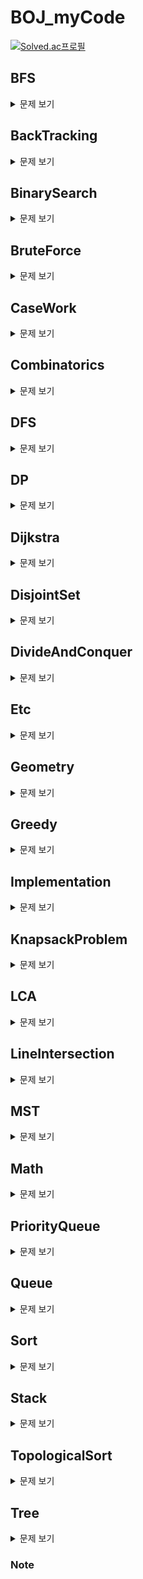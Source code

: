 # BOJ_myCode  
[![Solved.ac프로필](http://mazassumnida.wtf/api/v2/generate_badge?boj=7dudtj)](https://solved.ac/7dudtj)

## BFS
<details>
<summary>
문제 보기
</summary>
<div markdown="1">
  
1260_DFS와 BFS.java
  
1260_DFS와 BFS.py
  
1325_효율적인 해킹.java
  
1325_효율적인 해킹.py

1697_숨바꼭질.java
  
1939_중량제한.java
  
2146_다리 만들기.java
  
2178_미로 탐색.java
  
2206_벽 부수고 이동하기.java
  
2606_바이러스.java  
  
2606_바이러스.py
  
3055_탈출.java
  
4803_트리.java
  
7562_나이트의 이동.java
  
7569_토마토.java
  
7576_토마토.java
  
11724_연결 요소의 개수.java
  
14502_연구소.java
  
16953_A → B.java
   
22352_항체 인식.java
  
24542_튜터-튜티 관계의 수.java
  
24545_Y.java
</div>
</details>

## BackTracking
<details>
<summary>
문제 보기
</summary>
<div markdown="1">
  
1759_암호 만들기.java
  
1799_비숍.java
  
1987_알파벳.java

2239_스도쿠.java

2580_스도쿠.java

6603_로또.java

9663_N-Queen.java
  
14889_스타트와 링크.java

15649_N과 M (1).java

15650_N과 M (2).java
  
15651_N과 M (3).java

15652_N과 M (4).java

15654_N과 M (5).java

15657_N과 M (8).java

15686_치킨 배달.java
</div>
</details>

## BinarySearch
<details>
<summary>
문제 보기
</summary>
<div markdown="1">
  
1654_랜선 자르기.java

1764_듣보잡.java
  
1920_수 찾기.java
  
1920_수 찾기.py
  
1939_중량제한.java

2110_공유기 설치.java
  
2343_기타 레슨.java

2467_용액.java

2470_두 용액.java

2473_세 용액.java
  
2512_예산.java

2805_나무 자르기.java
</div>
</details>

## BruteForce
<details>
<summary>
문제 보기
</summary>
<div markdown="1">
  
1018_체스판 다시 칠하기.java

1436_영화감독 숌.java
  
1535_안녕.java

1759_암호 만들기.java
  
2231_분해합.java

2309_일곱 난쟁이.java
  
2309_일곱 난쟁이.py
  
2501_약수 구하기.py
  
2502_떡 먹는 호랑이.java
  
2798_블랙잭.java

9663_N-Queen.java
  
10211_Maximum Subarray.java

14500_테트로미노.java
  
14889_스타트와 링크.java

15686_치킨 배달.java
  
17626_Four Squares.java
  
22351_수학은 체육과목 입니다 3.java
  
24725_엠비티아이.java
</div>
</details>

## CaseWork
<details>
<summary>
문제 보기
</summary>
<div markdown="1">
  
13698_Hawk eyes.java
  
15873_공백 없는 A+B.java
  
17387_선분 교차 2.java
</div>
</details>

## Combinatorics
<details>
<summary>
문제 보기
</summary>
<div markdown="1">
  
1010_다리 놓기.java

1256_사전.java

2407_조합.java
  
3049_다각형의 대각선.java

6603_로또.java
  
10972_다음 순열.java
  
10973_이전 순열.java

11050_이항 계수 1.java

11051_이항 계수 2.java

15686_치킨 배달.java
  
16395_파스칼의 삼각형.java
</div>
</details>

## DFS
<details>
<summary>
문제 보기
</summary>
<div markdown="1">
  
1012_유기농 배추.java

1167_트리의 지름.java

1260_DFS와 BFS.java
  
1260_DFS와 BFS.py
  
1926_그림.java

1967_트리의 지름.java

1987_알파벳.java

2250_트리의 높이와 너비.java

2573_빙산.java

2583_영역 구하기.java

2606_바이러스.java
  
2606_바이러스.py

2644_촌수계산.java

2667_단지번호붙이기.java
  
2667_단지번호붙이기.py

4963_섬의 개수.java

10026_적록색약.java

11725_트리의 부모 찾기.java
  
16946_벽 부수고 이동하기 4.java
</div>
</details>

## DP
<details>
<summary>
문제 보기
</summary>
<div markdown="1">
  
1003_피보나치 함수.java
  
1005_ACM Craft.java
  
1149_RGB거리.java

1256_사전.java
  
1309_동물원.java

1463_1로 만들기.java
  
1463_1로 만들기.py
  
1495_기타리스트.java
  
1516_게임 개발.java
  
1535_안녕.java
  
1660_캡틴 이다솜.java
  
1699_제곱수의 합.java
  
1788_피보나치 수의 확장.java
  
1793_타일링.java
  
1890_점프.java
  
1904_01타일.java
  
1912_연속합.
  
1915_가장 큰 정사각형.java

1932_정수 삼각형.java

1937_욕심쟁이 판다.java
  
1958_LCS 3.java
  
1965_상자넣기.java
  
2056_작업.java
  
2156_포도주 시식.java
  
2193_이친수.java
  
2294_동전 2.java
  
2302_극장 좌석.java

2342_Dance Dance Revolution.java
  
2410_2의 멱수의 합.java
  
2491_수열.java
  
2502_떡 먹는 호랑이.java

2579_계단 오르기.java
  
2611_자동차경주.java
  
2629_양팔저울.java
  
2670_연속부분최대곱.java

2748_피보나치 수 2.java
  
2748_피보나치 수 2.py
  
2839_설탕 배달.py
  
4883_삼각 그래프.java
  
7579_앱.java
  
8394_악수.java
  
9084_동전.java
  
9184_신나는 함수 실행.java
  
9251_LCS.java
  
9252_LCS 2.java
  
9461_파도반 수열.java
  
9465_스티커.java

9507_Generations of Tribbles.cpp

9625_BABBA.java
  
9657_돌 게임 3.java
  
9658_돌 게임 4.java
  
10164_격자상의 경로.java
  
10211_Maximum Subarray.java

10217_KCM Travel.java
  
10826_피보나치 수 4.java
  
10844_쉬운 계단 수.java

10870_피보나치 수 5.java
  
11048_이동하기.java

11051_이항 계수 2.java
  
11052_카드 구매하기.java
  
11053_가장 긴 증가하는 부분 수열.java
  
11053_가장 긴 증가하는 부분 수열.py
  
11055_가장 큰 증가 부분 수열.java
  
11057_오르막 수.java
  
11060_점프 점프.java

11066_파일 합치기.java
  
11660_구간 합 구하기 5.java
  
11722_가장 긴 감소하는 부분 수열.java
  
11726_2xn 타일링.java
  
11727_2xn 타일링 2.java
  
12026_BOJ 거리.java
  
12849_본대 산책.java
  
12852_1로 만들기 2.java
  
12865_평범한 배낭.java
  
12920_평범한 배낭 2.java

13301_타일 장식물.java
  
13699_점화식.java
  
14494_다이나믹이 뭐예요?.java
  
14495_피보나치 비스무리한 수열.java
  
14501_퇴사.java
  
14567_선수과목 (Prerequisite).java
  
14916_거스름돈.java
  
15624_피보나치 수 7.java
  
15988_1, 2, 3 더하기 3.java
  
15990_1, 2, 3 더하기 5.java
  
16395_파스칼의 삼각형.java

17404_RGB거리 2.java
  
17626_Four Squares.java
  
18353_병사 배치하기.java
  
22983_조각 체스판.java
  
23029_시식 코너는 나의 것.java
</div>
</details>

## Dijkstra
<details>
<summary>
문제 보기
</summary>
<div markdown="1">
  
1162_도로포장.java
  
1238_파티.java
  
1261_알고스팟.java
  
1446_지름길.java
  
1504_특정한 최단 경로.java
  
1753_최단경로.java

1916_최소비용 구하기.java

2211_네트워크 복구.java

4485_녹색 옷 입은 애가 젤다지?.java

5972_택배 배송.java

9370_미확인 도착지.java

10217_KCM Travel.java

10282_해킹.java
  
11779_최소비용 구하기 2.java
</div>
</details>

## DisjointSet
<details>
<summary>
문제 보기
</summary>
<div markdown="1">
  
1043_거짓말.java
  
1717_집합의 표현.java
  
1976_여행 가자.java
  
2162_선분 그룹.java
  
4803_트리.java
  
16562_친구비.java
  
20040_사이클 게임.java
</div>
</details>

## DivideAndConquer
<details>
<summary>
문제 보기
</summary>
<div markdown="1">
  
1074_Z.java
  
1780_종이의 개수.java
  
1992_쿼드트리.java
  
2263_트리의 순회.java
  
2447_별 찍기 - 10.java
  
2448_별 찍기 - 11.java
  
2630_색종이 만들기.java
  
10830_행렬 제곱.java
</div>
</details>

## Etc
<details>
<summary>
문제 보기
</summary>
<div markdown="1">
  
1237_정ㅋ벅ㅋ.py

1264_모음의 개수.cpp

2555_생일 출력하기.py

4999_아!.java

5586_JOI와 IOI.java

5704_팬그램.cpp
  
5875_오타.java

7287_등록.py

9999_구구.txt

10699_오늘 날짜.py

10718_We love kriii.txt

10815_숫자 카드.java

10816_숫자 카드 2.java

10874_이교수님의 시험.py

10943_랜덤 게임~.txt

10948_Daily 로또.cpp

11506_占쏙옙.txt

11655_ROT13.java

11945_뜨거운 붕어빵.cpp

12096_.txt

13163_닉네임에 갓 붙이기.py

14405_피카츄.py

14645_와이버스 부릉부릉.txt

15641_.txt

15802_타노스.txt

15913_가위 바위 보 999.txt

16076_휴식이 필요해.py

16170_오늘의 날짜는?.txt

17202_핸드폰 번호 궁합.java

17295_엔드게임 스포일러.txt
  
23306_binary는 호남선.java
  
24553_팰린드롬 게임.java
  
24727_인지융~.java
  
24905_24905번 문제.txt
</div>
</details>

## Geometry
<details>
<summary>
문제 보기
</summary>
<div markdown="1">
  
1002_터렛.java
  
1085_직사각형에서 탈출.py
  
1297_TV 크기.java
  
1485_정사각형.java
  
2162_선분 그룹.java
  
2166_다각형의 면적.java
  
2477_참외밭.java
  
3009_네 번째 점.java
  
3053_택시 기하학.java
  
4153_직각삼각형.java
  
6439_교차.java
  
10569_다면체.java

12781_PIZZA ALVOLOC.java
  
14681_사분면 고르기.java
  
16486_운동장 한 바퀴.java
  
17386_선분 교차 2.java
  
17387_선분 교차 2.java
</div>
</details>

## Greedy
<details>
<summary>
문제 보기
</summary>
<div markdown="1">
  
1026_보물.cpp
  
1202_보석 도둑.java
  
1339_단어 수학.java
  
1715_카드 정렬하기.java
  
1781_컵라면.java
  
1931_회의실 배정.java
  
1946_신입 사원.java
  
2109_순회강연.java
  
2217_로프.java
  
2812_크게 만들기.java
  
2839_설탕 배달.py
  
11047_동전 0.java
  
11399_ATM.py
  
14916_거스름돈.java
  
15903_카드 합체 놀이.java
  
15904_UCPC는 무엇의 약자일까?.py
  
16953_A → B.java
  
20117_호반우 상인의 이상한 품질 계산법.java
  
23028_5학년은 다니기 싫어요.java
  
23305_수강변경.java
</div>
</details>

## Implementation
<details>
<summary>
문제 보기
</summary>
<div markdown="1">
  
1100_하얀 칸.py

1110_더하기 사이클.py

1152_단어의 개수.py

1157_단어 공부.cpp

1193_분수찾기.py

1284_집 주소.java

1316_그룹 단어 체커.cpp

1547_공.java

1748_수 이어 쓰기 1.java

1924_2007년.py

2010_플러그.py

2174_로봇 시뮬레이션.java

2438_별 찍기 - 1.py

2439_별 찍기 - 2.py

2440_별 찍기 - 3.py

2441_별 찍기 - 4.py

2442_별 찍기 - 5.py

2443_별 찍기 - 6.py

2444_별 찍기 - 7.py

2445_별 찍기 - 8.py

2446_별 찍기 - 9.py

2448_별 찍기 - 11.java

2455_지능형 기차.py
  
2477_참외밭.java

2490_윷놀이.cpp

2522_별 찍기 - 12.py

2523_별 찍기 - 13.cpp

2556_별 찍기 - 14.cpp

2557_Hello World.cpp .java .py

2562_최댓값.py

2566_최댓값.java

2576_홀수.py

2675_문자열 반복.py

2711_오타맨 고창영.cpp

2741_N 찍기.py

2742_기찍 N.py

2743_단어 길이 재기.py

2744_대소문자 바꾸기.cpp

2754_학점계산.cpp

2755_이번학기 평점은 몇점?.cpp

2789_유학 금지.cpp

2857_FBI.cpp

2902_KMP는 왜 KMP일까?.py

2908_상수.py

2920_음계.py

2941_크로아티아 알파벳.py

2947_나무 조각.cpp

2953_나는 요리사다.py

2966_찍기.cpp

3009_네 번째 점.java

3047_ABC.py

3058_짝수를 찾아라.cpp
  
3111_검열.java

3190_뱀.java

4493_가위 바위 보?.cpp

4673_셀프 넘버.py

5217_쌍의 합.cpp

5337_웰컴.py

5338_마이크로소프트 로고.py

5339_콜센터.py
  
5430_AC.java

5554_심부름 가는 길.py

5575_타임 카드.cpp

5597_과제 안 내신 분..?.py

5622_다이얼.py

7567_그릇.py

7568_덩치.java

8958_OX퀴즈.py

9095_1, 2, 3 더하기.py

9316_Hello Judge.py

9498_시험 성적.py

9653_스타워즈 로고.py

9654_나부 함대 데이터.py

10101_삼각형 외우기.cpp
  
10102_개표.cpp

10170_NFC West vs North.py

10171_고양이.py

10172_개.py

10757_큰 수 A+B.cpp

10797_10부제.py

10807_개수 세기.cpp

10808_알파벳 개수.py

10809_알파벳 찾기.py

10817_세 수.py

10871_X보다 작은 수.py

10886_0 = not cute / 1 = cute.cpp

10926_??!.py

10950_A+B - 3.py

10951_A+B - 4.cpp

10952_A+B - 5.py

10953_A+B - 6.py

10987_모음의 개수.cpp

10988_팰린드롬인지 확인하기.py

10990_별 찍기 - 15.cpp

11365_!밀비 급일.py

11654_아스키 코드.py

11718_그대로 출력하기.cpp

11719_그대로 출력하기 2.cpp

11721_열 개씩 끊어 출력하기.py

11723_집합.java

11942_고려대는 사랑입니다.py

13419_탕수육.py
  
13698_Hawk eyes.java

13752_히스토그램.cpp

14499_주사위 굴리기.java

14500_테트로미노.java

14581_팬들에게 둘러싸인 홍준.cpp

14681_사분면 고르기.java

15680_연세대학교.cpp

15686_치킨 배달.java

15733_나는 누구인가.txt

15890_전국 대학생 프로그래밍 대회 동아리 연합 여름 대회 2018.py

15962_새로운 시작.py

15963_CASIO.cpp

16674_2018년을 되돌아보며.cpp

17201_자석 체인.java

17204_죽음의 게임.java

17363_우유가 넘어지면?.java

17388_와글와글 숭고한.java
  
17608_막대기.java
  
17608_막대기.py
  
21866_추첨을 통해 커피를 받자.java
  
21867_Java Bitecode.java
  
22351_수학은 체육과목 입니다 3.java
  
23027_1번 문제의 상태가...?.java
  
23080_스키테일 암호.java
  
23303_이 문제는 D2 입니다..java

23305_수강변경.java
  
23309_철도 공사.java
  
24544_카카오뷰 큐레이팅 효용성 분석.java
  
24724_현대모비스와 함께하는 부품 관리.java
  
24725_엠비티아이.java
  
24883_자동완성.java
  
24883_자동완성.py
  
24900_한별 찍기.txt
</div>
</details>

## KnapsackProblem
<details>
<summary>
문제 보기
</summary>
<div markdown="1">
  
1535_안녕.java
  
2629_양팔저울.java
  
7579_앱.java
  
9084_동전.java
  
12865_평범한 배낭.java
  
12920_평범한 배낭 2.java
</div>
</details>

## LCA
<details>
<summary>
문제 보기
</summary>
<div markdown="1">
  
1761_정점들의 거리.java
  
3176_도로 네트워크.java
  
3584_가장 가까운 공통 조상.java
  
8012_한동이는 영업사원!.java
  
11437_LCA.java
  
11438_LCA 2.java
  
11812_K진 트리.java
  
13511_트리와 쿼리 2.java
  
15480_LCA와 쿼리.java
</div>
</details>

## LineIntersection
<details>
<summary>
문제 보기
</summary>
<div markdown="1">
  
2162_선분 그룹.java
  
6439_교차.java
  
12781_PIZZA ALVOLOC.java
  
17386_선분 교차 1.java
  
17387_선분 교차 2.java
</div>
</details>

## MST
<details>
<summary>
문제 보기
</summary>
<div markdown="1">
  
1197_최소 스패닝 트리.java

1414_불우이웃돕기.java

1647_도시 분할 계획.java

1774_우주신과의 교감.java

1922_네트워크 연결.java

2887_행성 터널.java

4386_별자리 만들기.java

6497_전력난.java
  
10423_전기가 부족해.java
  
13418_학교 탐방하기.java

14621_나만 안되는 연애.java

16398_행성 연결.java
</div>
</details>

## Math
<details>
<summary>
문제 보기
</summary>
<div markdown="1">
  
1000_A+B.cpp .py

1001_A-B.py
  
1002_터렛.java

1008_AdivB.py

1011_Fly me to the Alpha Centauri.java

1016_제곱 ㄴㄴ 수.java

1085_직사각형에서 탈출.py

1094_막대기.py

1212_8진수 2진수.java

1271_엄청난 부자.java
  
1297_TV 크기.java

1330_두 수 비교하기.cpp

1476_날짜 계산.py

1546_평균.py

1550_16진수.py

1629_곱셈.java
  
1699_제곱수의 합.java

1712_손익분기점.java
  
1788_피보나치 수의 확장.java

1929_소수 구하기.java

1934_최소공배수.py

1977_완전제곱수.py

1978_소수 찾기.py

2163_초콜릿 자르기.py

2292_벌집.java

2475_검증수.py

2476_주사위 게임.cpp
  
2501_약수 구하기.py
  
2502_떡 먹는 호랑이.java

2530_인공지능 시계.cpp

2558_A+B - 2.py

2577_숫자의 개수.py

2588_곱셈.py

2609_최대공약수와 최소공배수.py

2702_초6 수학.cpp

2739_구구단.py

2745_진법 변환.java

2747_피보나치 수.py
  
2748_피보나치 수 2.java
  
2748_피보나치 수 2.py

2753_윤년.py

2775_부녀회장이 될테야.cpp

2839_설탕 배달.py

2845_파티가 끝나고 난 뒤.cpp

2869_달팽이는 올라가고 싶다.java

2884_알람 시계.java

2914_저작권.cpp

2935_소음.java

2959_거북이.java

2965_캥거루 세마리.py

3003_킹, 퀸, 룩, 비숍, 나이트, 폰.py

3046_R2.py
  
3049_다각형의 대각선.java

3052_나머지.java
  
3053_택시 기하학.java

4153_직각삼각형.cpp

4344_평균은 넘겠지.py

4504_배수 찾기.cpp

4766_일반 화학 실험.cpp

4880_다음수.cpp

5032_탄산 음료.cpp

5063_TGN.cpp

5361_전투 드로이드 가격.py

5522_카드 게임.py

5532_방학 숙제.cpp

5543_상근날드.py

5565_영수증.py

5596_시험 점수.cpp

5613_계산기 프로그램.cpp

5717_상근이의 친구들.cpp

5988_홀수일까 짝수일까.cpp

6322_직각 삼각형의 두 변.cpp

6359_만취한 상범.cpp

6603_로또.java

8393_합.py
  
8394_악수.java

9546_3000번 버스.cpp
  
9655_돌 게임.java
  
9656_돌 게임 2.java

9713_Sum of Odd Sequence.java

10039_평균 점수.py
  
10164_격자상의 경로.java

10250_ACM 호텔.cpp

10430_나머지.py

10569_다면체.java

10707_수도요금.py

10818_최소, 최대.py

10833_사과.java

10869_사칙연산.py

10872_팩토리얼.py
  
10972_다음 순열.java
  
10973_이전 순열.java

10998_AxB.py

11006_남욱이의 닭장.cpp

11021_A+B - 7.py

11022_A+B - 8.py

11109_괴짜 교수.cpp

11320_삼각 무늬 - 1.cpp

11720_숫자의 합.py
  
11812_K진 트리.java

11816_8진수, 10진수, 16진수.java
  
12920_평범한 배낭 2.java

14918_더하기.cpp

15353_큰 수 A+B (2).java

15552_빠른 A+B.py

15596_정수 N개의 합.java
  
15624_피보나치 수 7.java

15633_Fan Death.py

15667_2018 연세대학교 프로그래밍 경진대회.py

15727_조별과제를 하려는데 조장이 사라졌다.py
  
15873_공백 없는 A+B.java

15894_수학은 체육과목입니다.py

16394_홍익대학교.cpp
  
16395_파스칼의 삼각형.java

16430_제리와 톰.cpp
  
16486_운동장 한 바퀴.java

16673_고려대학교에는 공식 와인이 있다.cpp

17072_아스키 아트.cpp

17203_∑|ΔEasyMAX|.java

17362_수학은 체육과목 입니다 2.java
  
22984_반짝반짝 2.java
  
23037_5의 수난.java
  
24544_카카오뷰 큐레이팅 효용성 분석.java
  
24552_올바른 괄호.java
  
24723_녹색거탑.java
  
24726_미적분학 입문하기 2.java
</div>
</details>

## PriorityQueue
<details>
<summary>
문제 보기
</summary>
<div markdown="1">
  
1202_보석 도둑.java
  
1655_가운데를 말해요.java
  
1715_카드 정렬하기.java
  
1766_문제집.java

1781_컵라면.java
  
1927_최소 힙.java

2075_N번째 큰 수.java

2109_순회강연.java

11279_최대 힙.java

11286_절댓값 힙.java

15903_카드 합체 놀이.java
</div>
</details>

## Queue
<details>
<summary>
문제 보기
</summary>
<div markdown="1">
  
1158_요세푸스 문제.java
  
1158_요세푸스 문제.py

1966_프린터 큐.java
  
2164_카드2.java
  
3111_검열.java

3190_뱀.java
  
5430_AC.java

10845_큐.java

10866_덱.java

11003_최솟값 찾기.java

11866_요세푸스 문제 0.java
  
18258_큐 2.java
</div>
</details>

## Sort
<details>
<summary>
문제 보기
</summary>
<div markdown="1">
  
1026_보물.cpp

1181_단어 정렬.java
  
1202_보석 도둑.java

1427_소트인사이드.py

1931_회의실 배정.java

2108_통계학.java

2109_순회강연.java

2170_선 긋기.java

2217_로프.java
  
2309_일곱 난쟁이.py

2750_수 정렬하기.py

2751_수 정렬하기 2.java

2752_세수정렬.cpp

2887_행성 터널.java

10814_나이순 정렬.java

10989_수 정렬하기 3.java

11399_ATM.py

11650_좌표 정렬하기.java

11651_좌표 정렬하기 2.java

11557_Yangjojang of The Year.java
  
11557_Yangjojang of The Year.py
  
18870_좌표 압축.cpp
  
18870_좌표 압축.java
  
20117_호반우 상인의 이상한 품질 계산법.java
</div>
</details>

## Stack
<details>
<summary>
문제 보기
</summary>
<div markdown="1">
  
1259_팰린드롬수.java

1874_스택 수열.java

1918_후위 표기식.java

2493_탑.java

2812_크게 만들기.java

3015_오아시스 재결합.java
  
3111_검열.java

9012_괄호.java
  
9012_괄호.py

10773_제로.java

10799_쇠막대기.java

10828_스택.java
  
17608_막대기.java
  
17608_막대기.py
  
23304_아카라카.java
</div>
</details>

## TopologicalSort
<details>
<summary>
문제 보기
</summary>
<div markdown="1">
  
1005_ACM Craft.java
  
1516_게임 개발.java
  
1766_문제집.java
  
1948_임계경로.java
  
2056_작업.java
  
2252_줄 세우기.java
  
2611_자동차경주.java
  
2623_음악프로그램.java
  
2637_장난감조립.java
  
3665_최종 순위.java
  
9470_Strahler 순서.java

14567_선수과목 (Prerequisite).java
</div>
</details>

## Tree
<details>
<summary>
문제 보기
</summary>
<div markdown="1">

1068_트리.java
  
1761_정점들의 거리.java

1991_트리 순회.java

2250_트리의 높이와 너비.java

2263_트리의 순회.java
  
3176_도로 네트워크.java
  
3584_가장 가까운 공통 조상.java
  
4803_트리.java

5639_이진 검색 트리.java
  
8012_한동이는 영업사원!.java

9934_완전 이진 트리.java
  
11437_LCA.java
  
11438_LCA 2.java

11725_트리의 부모 찾기.java
  
13511_트리와 쿼리 2.java
  
15480_LCA와 쿼리.java
  
24545_Y.java
</div>
</details>

### Note  
